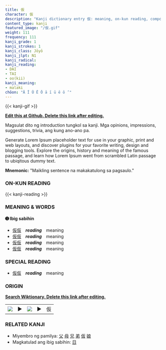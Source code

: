```yaml
---
title: 仮
character: 仮
description: "Kanji dictionary entry 仮: meaning, on-kun reading, compounds, origin, related kanji"
content_type: kanji
featured_image: "/仮.gif"
weight: 111
frequency: 111
kanji_grade: 1
kanji_strokes: 1
kanji_class: Jōyō
kanji_jlpt: N1
kanji_radical: 
kanji_reading: 
- DAI
- TAI
- oo(kii)
kanji_meaning:
- malaki
chōon: "Ā Ī Ū Ē Ō ā ī ū ē ō ’"
---
```

[//]: # (Don't edit the line below. Kanji animated GIF code is automatically generated.)
{{< kanji-gif >}}

[//]: # (Edit below this line.)

**[Edit this at Github. Delete this link after editing.](https://github.com/tim0g/tim/tree/main/content/kanji/仮/index.md)**

Magsulat dito ng introduction tungkol sa kanji. Mga opinions, impressions, suggestions, trivia, ang kung ano-ano pa.

Generate Lorem Ipsum placeholder text for use in your graphic, print and web layouts, and discover plugins for your favorite writing, design and blogging tools. Explore the origins, history and meaning of the famous passage, and learn how Lorem Ipsum went from scrambled Latin passage to ubiqitous dummy text.
 
**Mnemonic:** "Maikling sentence na makakatulong sa pagsaulo."

### ON-KUN READING

[//]: # (Don't edit the line below. ON-KUN READING code is automatically generated.)
{{< kanji-reading >}}

### MEANING & WORDS

#### ➊ **Ibig sabihin**
  - [仮](../仮)[仮](../仮)　***reading***　meaning
  - [仮](../仮)[仮](../仮)　***reading***　meaning
  - [仮](../仮)[仮](../仮)　***reading***　meaning
  - [仮](../仮)[仮](../仮)　***reading***　meaning

### SPECIAL READING
  - [仮](../仮)[仮](../仮)　***reading***　meaning

### ORIGIN

**[Search Wiktionary. Delete this link after editing.](https://wiktionary.org/wiki/仮)**
<table class="kanji-table"><tr><td>
<img src="60px-仮-bronze.svg.png">
</td><td>▶</td><td>
<img src="60px-仮-oracle.svg.png">
</td><td>▶</td>
<td class="kanji-origin">仮</td>
</tr></table>

### RELATED KANJI
- Miyembro ng pamilya: [父](../父) [母](../母) [兄](../兄) [弟](../弟) [仮](../仮) [娘](../娘)
- Magkatulad ang ibig sabihin: [日](../日)
